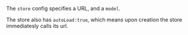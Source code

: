 The `store` config specifies a URL, and a `model`.

The store also has `autoLoad:true`, which means upon creation the 
store immediatesly calls its url.